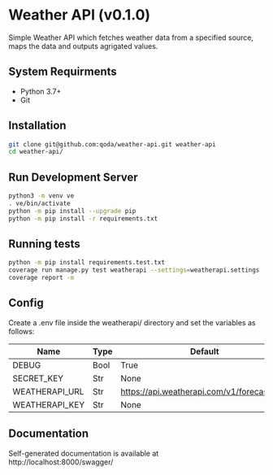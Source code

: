 # Weather API (v0.1.0)

Simple Weather API which fetches weather data from a specified source, maps the data and outputs agrigated values.

## System Requirments

- Python 3.7+
- Git

## Installation

```bash
git clone git@github.com:qoda/weather-api.git weather-api
cd weather-api/
```

## Run Development Server

```bash
python3 -m venv ve
. ve/bin/activate
python -m pip install --upgrade pip
python -m pip install -r requirements.txt
```

## Running tests

```bash
python -m pip install requirements.test.txt
coverage run manage.py test weatherapi --settings=weatherapi.settings
coverage report -m
```

## Config

Create a .env file inside the weatherapi/ directory and set the variables as follows:

| Name                       | Type | Default                                                  |
|----------------------------|------|----------------------------------------------------------|
| DEBUG                      | Bool | True                                                     |
| SECRET_KEY                 | Str  | None                                                     |
| WEATHERAPI_URL             | Str  | https://api.weatherapi.com/v1/forecast.json              |
| WEATHERAPI_KEY             | Str  | None                                                     |

## Documentation

Self-generated documentation is available at http://localhost:8000/swagger/

